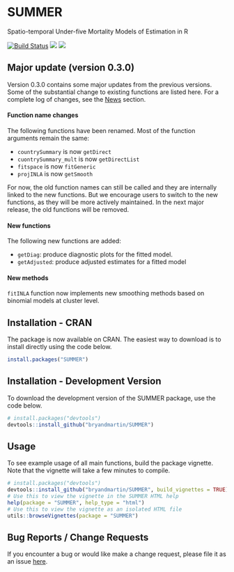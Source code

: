 # SUMMER
Spatio-temporal Under-five Mortality Models of Estimation in R

[![Build Status](https://travis-ci.org/bryandmartin/SUMMER.svg?branch=master)](https://travis-ci.org/bryandmartin/SUMMER) [![](https://cranlogs.r-pkg.org/badges/SUMMER)](https://cran.r-project.org/package=SUMMER) [![](https://cranlogs.r-pkg.org/badges/grand-total/SUMMER?color=orange)](https://cran.r-project.org/package=SUMMER)

## Major update (version 0.3.0)
Version 0.3.0 contains some major updates from the previous versions. Some of the substantial change to existing functions are listed here. For a complete log of changes, see the [News](https://github.com/bryandmartin/SUMMER/NEWS.md) section.

#### Function name changes
The following functions have been renamed. Most of the function arguments remain the same:

+ ``countrySummary`` is now ``getDirect``
+ ``cuontrySummary_mult`` is now ``getDirectList``
+ ``fitspace`` is now ``fitGeneric``
+ ``projINLA`` is now ``getSmooth``

For now, the old function names can still be called and they are internally linked to the new functions. But we encourage users to switch to the new functions, as they will be more actively maintained. In the next major release, the old functions will be removed.

#### New functions
The following new functions are added:

+ ``getDiag``: produce diagnostic plots for the fitted model.
+ ``getAdjusted``: produce adjusted estimates for a fitted model

#### New methods
``fitINLA`` function now implements new smoothing methods based on binomial models at cluster level. 



## Installation - CRAN

The package is now available on CRAN. The easiest way to download is to install directly using the code below.

``` r 
install.packages("SUMMER")
```

## Installation - Development Version

To download the development version of the SUMMER package, use the code below.

``` r
# install.packages("devtools")
devtools::install_github("bryandmartin/SUMMER")
```
 
## Usage
To see example usage of all main functions, build the package vignette. Note that the vignette will take a few minutes to compile.

``` r
# install.packages("devtools")
devtools::install_github("bryandmartin/SUMMER", build_vignettes = TRUE)
# Use this to view the vignette in the SUMMER HTML help
help(package = "SUMMER", help_type = "html")
# Use this to view the vignette as an isolated HTML file
utils::browseVignettes(package = "SUMMER")
```

## Bug Reports / Change Requests
If you encounter a bug or would like make a change request, please file it as an issue [here](https://github.com/bryandmartin/SUMMER/issues).
